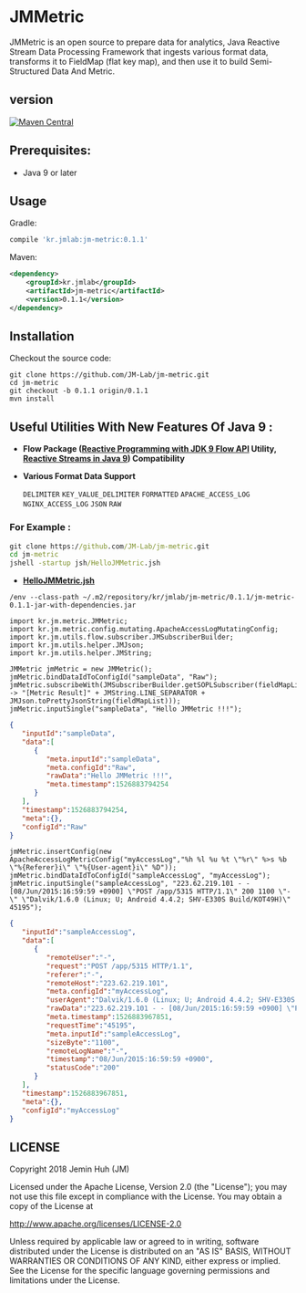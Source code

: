 JMMetric
========
JMMetric is an open source to prepare data for analytics, Java Reactive Stream Data Processing Framework that ingests various format data, transforms it to FieldMap (flat key map), and then use it to build Semi-Structured Data And Metric.

## version
[![Maven Central](https://maven-badges.herokuapp.com/maven-central/kr.jmlab/jm-metric/badge.svg)](http://search.maven.org/#artifactdetails%7Ckr.jmlab%7Cjm-metric%7C0.1.1%7Cjar)

## Prerequisites:
* Java 9 or later

## Usage
Gradle:
```groovy
compile 'kr.jmlab:jm-metric:0.1.1'
```
Maven:
```xml
<dependency>
    <groupId>kr.jmlab</groupId>
    <artifactId>jm-metric</artifactId>
    <version>0.1.1</version>
</dependency>
```

## Installation
Checkout the source code:

    git clone https://github.com/JM-Lab/jm-metric.git
    cd jm-metric
    git checkout -b 0.1.1 origin/0.1.1
    mvn install

## Useful Utilities With New Features Of Java 9  :
* **Flow Package ([Reactive Programming with JDK 9 Flow API](https://community.oracle.com/docs/DOC-1006738) Utility, [Reactive Streams 
in Java 9](https://dzone.com/articles/reactive-streams-in-java-9)) 
Compatibility**
* **Various Format Data Support**

    `DELIMITER` `KEY_VALUE_DELIMITER` `FORMATTED` `APACHE_ACCESS_LOG` `NGINX_ACCESS_LOG` `JSON` `RAW`

### For Example :
```cmd
git clone https://github.com/JM-Lab/jm-metric.git
cd jm-metric
jshell -startup jsh/HelloJMMetric.jsh 
```
* **[HelloJMMetric.jsh](https://github.com/JM-Lab/jm-metric/tree/master/jsh/HelloJMMetric.jsh)**
```jshell
/env --class-path ~/.m2/repository/kr/jmlab/jm-metric/0.1.1/jm-metric-0.1.1-jar-with-dependencies.jar

import kr.jm.metric.JMMetric;
import kr.jm.metric.config.mutating.ApacheAccessLogMutatingConfig;
import kr.jm.utils.flow.subscriber.JMSubscriberBuilder;
import kr.jm.utils.helper.JMJson;
import kr.jm.utils.helper.JMString;

JMMetric jmMetric = new JMMetric();
jmMetric.bindDataIdToConfigId("sampleData", "Raw");
jmMetric.subscribeWith(JMSubscriberBuilder.getSOPLSubscriber(fieldMapList -> "[Metric Result]" + JMString.LINE_SEPARATOR + JMJson.toPrettyJsonString(fieldMapList)));
jmMetric.inputSingle("sampleData", "Hello JMMetric !!!");
```
```json
{  
   "inputId":"sampleData",
   "data":[  
      {  
         "meta.inputId":"sampleData",
         "meta.configId":"Raw",
         "rawData":"Hello JMMetric !!!",
         "meta.timestamp":1526883794254
      }
   ],
   "timestamp":1526883794254,
   "meta":{},
   "configId":"Raw"
}
```
```jshell
jmMetric.insertConfig(new ApacheAccessLogMetricConfig("myAccessLog","%h %l %u %t \"%r\" %>s %b \"%{Referer}i\" \"%{User-agent}i\" %D"));
jmMetric.bindDataIdToConfigId("sampleAccessLog", "myAccessLog");
jmMetric.inputSingle("sampleAccessLog", "223.62.219.101 - - [08/Jun/2015:16:59:59 +0900] \"POST /app/5315 HTTP/1.1\" 200 1100 \"-\" \"Dalvik/1.6.0 (Linux; U; Android 4.4.2; SHV-E330S Build/KOT49H)\" 45195");
```
```json
{  
   "inputId":"sampleAccessLog",
   "data":[  
      {  
         "remoteUser":"-",
         "request":"POST /app/5315 HTTP/1.1",
         "referer":"-",
         "remoteHost":"223.62.219.101",
         "meta.configId":"myAccessLog",
         "userAgent":"Dalvik/1.6.0 (Linux; U; Android 4.4.2; SHV-E330S Build/KOT49H)",
         "rawData":"223.62.219.101 - - [08/Jun/2015:16:59:59 +0900] \"POST /app/5315 HTTP/1.1\" 200 1100 \"-\" \"Dalvik/1.6.0 (Linux; U; Android 4.4.2; SHV-E330S Build/KOT49H)\" 45195",
         "meta.timestamp":1526883967851,
         "requestTime":"45195",
         "meta.inputId":"sampleAccessLog",
         "sizeByte":"1100",
         "remoteLogName":"-",
         "timestamp":"08/Jun/2015:16:59:59 +0900",
         "statusCode":"200"
      }
   ],
   "timestamp":1526883967851,
   "meta":{},
   "configId":"myAccessLog"
}
```

## LICENSE
Copyright 2018 Jemin Huh (JM)

Licensed under the Apache License, Version 2.0 (the "License");
you may not use this file except in compliance with the License.
You may obtain a copy of the License at

<http://www.apache.org/licenses/LICENSE-2.0>

Unless required by applicable law or agreed to in writing, software
distributed under the License is distributed on an "AS IS" BASIS,
WITHOUT WARRANTIES OR CONDITIONS OF ANY KIND, either express or implied.
See the License for the specific language governing permissions and
limitations under the License.